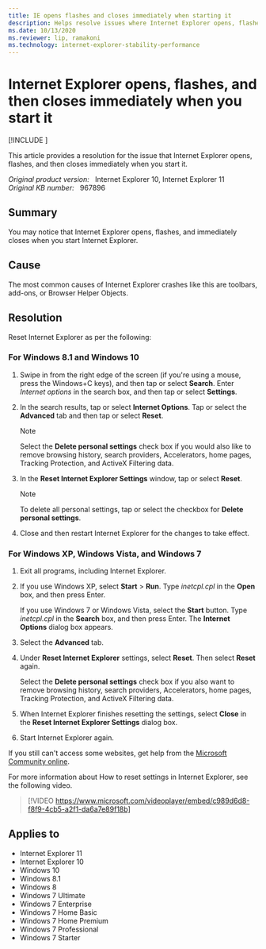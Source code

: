 ```yaml
---
title: IE opens flashes and closes immediately when starting it
description: Helps resolve issues where Internet Explorer opens, flashes, and then closes immediately.
ms.date: 10/13/2020
ms.reviewer: lip, ramakoni
ms.technology: internet-explorer-stability-performance
---
```

# Internet Explorer opens, flashes, and then closes immediately when you start it

[!INCLUDE [](../../../includes/browsers-important.md)]

This article provides a resolution for the issue that Internet Explorer opens, flashes, and then closes immediately when you start it.

_Original product version:_ &nbsp; Internet Explorer 10, Internet Explorer 11  
_Original KB number:_ &nbsp; 967896

## Summary

You may notice that Internet Explorer opens, flashes, and immediately closes when you start Internet Explorer.

## Cause

The most common causes of Internet Explorer crashes like this are toolbars, add-ons, or Browser Helper Objects.

## Resolution

Reset Internet Explorer as per the following:

### For Windows 8.1 and Windows 10

1. Swipe in from the right edge of the screen (if you're using a mouse, press the Windows+C keys), and then tap or select **Search**. Enter *Internet options* in the search box, and then tap or select **Settings**.
2. In the search results, tap or select **Internet Options**. Tap or select the **Advanced** tab and then tap or select **Reset**.

   > [!NOTE]
   > Select the **Delete personal settings** check box if you would also like to remove browsing history, search providers, Accelerators, home pages, Tracking Protection, and ActiveX Filtering data.

3. In the **Reset Internet Explorer Settings** window, tap or select **Reset**.

    > [!NOTE]
    > To delete all personal settings, tap or select the checkbox for **Delete personal settings**.

4. Close and then restart Internet Explorer for the changes to take effect.

### For Windows XP, Windows Vista, and Windows 7

1. Exit all programs, including Internet Explorer.
2. If you use Windows XP, select **Start** > **Run**. Type *inetcpl.cpl* in the **Open** box, and then press Enter.

   If you use Windows 7 or Windows Vista, select the **Start** button. Type *inetcpl.cpl* in the **Search** box, and then press Enter. The **Internet Options** dialog box appears.

3. Select the **Advanced** tab.
4. Under **Reset Internet Explorer** settings, select **Reset**. Then select **Reset** again.

   Select the **Delete personal settings** check box if you also want to remove browsing history, search providers, Accelerators, home pages, Tracking Protection, and ActiveX Filtering data.

5. When Internet Explorer finishes resetting the settings, select **Close** in the **Reset Internet Explorer Settings** dialog box.
6. Start Internet Explorer again.

If you still can't access some websites, get help from the [Microsoft Community online](https://answers.microsoft.com).

For more information about How to reset settings in Internet Explorer, see the following video.

> [!VIDEO https://www.microsoft.com/videoplayer/embed/c989d6d8-f8f9-4cb5-a2f1-da6a7e89f18b]

## Applies to

- Internet Explorer 11
- Internet Explorer 10
- Windows 10
- Windows 8.1
- Windows 8
- Windows 7 Ultimate
- Windows 7 Enterprise
- Windows 7 Home Basic
- Windows 7 Home Premium
- Windows 7 Professional
- Windows 7 Starter
